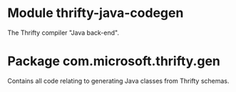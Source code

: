 # Module thrifty-java-codegen

The Thrifty compiler "Java back-end".

# Package com.microsoft.thrifty.gen

Contains all code relating to generating Java classes from Thrifty schemas.